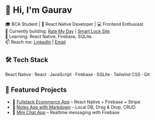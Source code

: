 # 👋 Hi, I'm Gaurav

🎓 BCA Student | 📱 React Native Developer | 💻 Frontend Enthusiast  
🔭 Currently building: [Rate My Day](#) | [Smart Lock Site](#)  
🌱 Learning: React Native, Firebase, SQLite.  
📫 Reach me: [LinkedIn](#) | [Email](#)  

## 🛠️ Tech Stack
React Native · React · JavaScript · Firebase · SQLite · Tailwind CSS · Git

## 📱 Featured Projects
- 🛒 [Fullstack Ecommerce App](#) – React Native + Firebase + Stripe
- 📝 [Notes App with Markdown](#) – Local DB, Drag & Drop, CRUD
- 💬 [Mini Chat App](#) – Realtime messaging with Firebase



